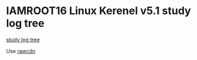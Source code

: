 # IAMROOT16 Linux Kerenel v5.1 study log tree

[study log tree](https://rawcdn.githack.com/iamroot16/study-log-tree/main/README.html)

Use [rawcdn](https://rawcdn.githack.com/)

